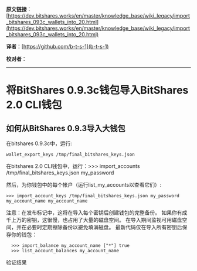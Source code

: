   **原文链接**：[https://dev.bitshares.works/en/master/knowledge_base/wiki_legacy/import_bitshares_093c_wallets_into_20.html](https://dev.bitshares.works/en/master/knowledge_base/wiki_legacy/import_bitshares_093c_wallets_into_20.html)
 
 **译者**：[https://github.com/b-t-s-1](b-t-s-1)
 
 **校对者**： 
  
***

将BitShares 0.9.3c钱包导入BitShares 2.0 CLI钱包
==============================================================

如何从BitShares 0.9.3导入大钱包
-----------------------------------------------------

在bitshares 0.9.3c中，运行:

    wallet_export_keys /tmp/final_bitshares_keys.json

在bitshares 2.0 CLI钱包中，运行：>>> import_accounts /tmp/final_bitshares_keys.json my_password

然后，为你钱包中的每个帐户（运行list_my_accounts以查看它们）:

    >>> import_account_keys /tmp/final_bitshares_keys.json my_password my_account_name my_account_name

注意：在发布标记中，这将在导入每个密钥后创建钱包的完整备份。 如果你有成千上万的密钥，这很慢，也占用了大量的磁盘空间。 在导入期间监视可用磁盘空间，并在必要时定期擦除备份以避免填满磁盘。 最新代码仅在导入所有密钥后保存你的钱包：

      >>> import_balance my_account_name ["*"] true
      >>> list_account_balances my_account_name

验证结果
